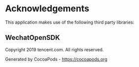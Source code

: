 # Acknowledgements
This application makes use of the following third party libraries:

## WechatOpenSDK

Copyright 2019 tencent.com. All rights reserved.

Generated by CocoaPods - https://cocoapods.org
